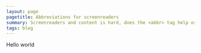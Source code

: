 ```yaml
---
layout: page
pagetitle: Abbreviations for screenreaders
summary: Screenreaders and content is hard, does the <abbr> tag help or hinder?
tags: blog
---
```

Hello world
